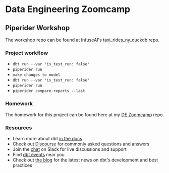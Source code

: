 # Data Engineering Zoomcamp

## Piperider Workshop

The workshop repo can be found at InfuseAI's [taxi_rides_ny_duckdb](https://github.com/InfuseAI/taxi_rides_ny_duckdb) repo.

### Project workflow

- `dbt run --var 'is_test_run: false'`
- `piperider run`
- `make changes to model`
- `dbt run --var 'is_test_run: false'`
- `piperider run`
- `piperider compare-reports --last`

### Homework

The homework for this project can be found here at my [DE Zoomcamp](https://github.com/clamytoe/data-engineering-zoomcamp/blob/main/cohorts/2023/workshops/01-workshop.md) repo.

### Resources

- Learn more about dbt [in the docs](https://docs.getdbt.com/docs/introduction)
- Check out [Discourse](https://discourse.getdbt.com/) for commonly asked questions and answers
- Join the [chat](https://community.getdbt.com/) on Slack for live discussions and support
- Find [dbt events](https://events.getdbt.com) near you
- Check out [the blog](https://blog.getdbt.com/) for the latest news on dbt's development and best practices
